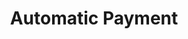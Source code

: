 ---
title: "Automatic Payment"
description: "Set up automated payments to simplify your rental management, providing peace of mind and saving you time."
image: "./pos-with-card-icon.png"
---
